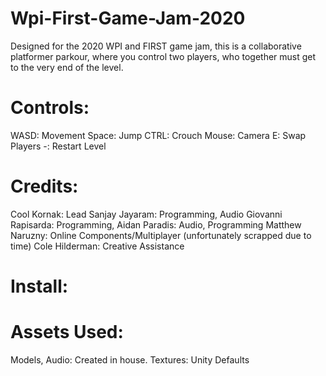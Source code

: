 # Wpi-First-Game-Jam-2020

Designed for the 2020 WPI and FIRST game jam, this is a collaborative platformer parkour, where you control two players, who together must get to the very end of the level.

# Controls:

WASD: Movement
Space: Jump
CTRL: Crouch
Mouse: Camera
E: Swap Players
-: Restart Level

# Credits:

Cool Kornak: Lead
Sanjay Jayaram: Programming, Audio
Giovanni Rapisarda: Programming,
Aidan Paradis: Audio, Programming
Matthew Naruzny: Online Components/Multiplayer (unfortunately scrapped due to time)
Cole Hilderman: Creative Assistance

# Install:

# Assets Used:

Models, Audio: Created in house.
Textures: Unity Defaults

